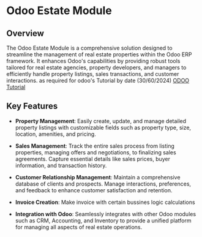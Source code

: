 # Odoo Estate Module

## Overview

The Odoo Estate Module is a comprehensive solution designed to streamline the management of real estate properties within the Odoo ERP framework. It enhances Odoo's capabilities by providing robust tools tailored for real estate agencies, property developers, and managers to efficiently handle property listings, sales transactions, and customer interactions.
as required for odoo's Tutorial by date (30/60/2024) [ODOO Tutorial](https://www.odoo.com/documentation/17.0/developer/tutorials/)
## Key Features

- **Property Management**: Easily create, update, and manage detailed property listings with customizable fields such as property type, size, location, amenities, and pricing.
  
- **Sales Management**: Track the entire sales process from listing properties, managing offers and negotiations, to finalizing sales agreements. Capture essential details like sales prices, buyer information, and transaction history.

- **Customer Relationship Management**: Maintain a comprehensive database of clients and prospects. Manage interactions, preferences, and feedback to enhance customer satisfaction and retention.

- **Invoice Creation**: Make invoice with certain bussines logic calculations 

- **Integration with Odoo**: Seamlessly integrates with other Odoo modules such as CRM, Accounting, and Inventory to provide a unified platform for managing all aspects of real estate operations.
